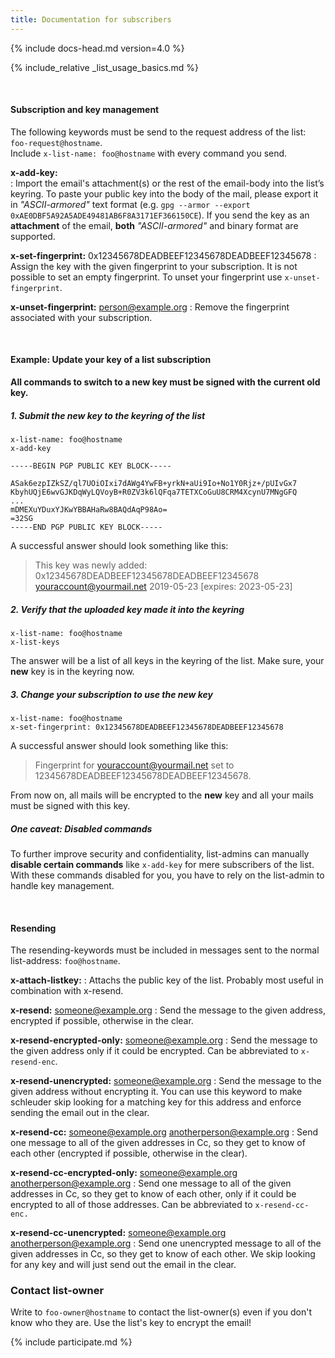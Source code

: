 ```yaml
---
title: Documentation for subscribers
---
```


{% include docs-head.md version=4.0 %}

{% include_relative _list_usage_basics.md %}

&nbsp;  


#### Subscription and key management

The following keywords must be send to the request address of the list: `foo-request@hostname`.  
Include `x-list-name: foo@hostname` with every command you send.

**x-add-key:**  
: Import the email's attachment(s) or the rest of the email-body into the list’s keyring. To paste your public key into the body of the mail, please export it in _"ASCII-armored"_ text format (e.g. `gpg --armor --export 0xAE0DBF5A92A5ADE49481AB6F8A3171EF366150CE`). If you send the key as an **attachment** of the email, **both** _"ASCII-armored"_ and binary format are supported. 


**x-set-fingerprint:** 0x12345678DEADBEEF12345678DEADBEEF12345678
: Assign the key with the given fingerprint to your subscription. It is not possible to set an empty fingerprint. To unset your fingerprint use `x-unset-fingerprint`.

**x-unset-fingerprint:** person@example.org
: Remove the fingerprint associated with your subscription.

&nbsp;  


#### Example: Update your key of a list subscription

**All commands to switch to a new key must be signed with the current old key.**

##### 1. Submit the new key to the keyring of the list

```
x-list-name: foo@hostname
x-add-key

-----BEGIN PGP PUBLIC KEY BLOCK-----

ASak6ezpIZkSZ/ql7UOiOIxi7dAWg4YwFB+yrkN+aUi9Io+No1Y0Rjz+/pUIvGx7
KbyhUQjE6wvGJKDqWyLQVoyB+R0ZV3k6lQFqa7TETXCoGuU8CRM4XcynU7MNgGFQ
...
mDMEXuYDuxYJKwYBBAHaRw8BAQdAqP98Ao=
=32SG
-----END PGP PUBLIC KEY BLOCK-----
```

A successful answer should look something like this:
> This key was newly added:
> 0x12345678DEADBEEF12345678DEADBEEF12345678 youraccount@yourmail.net 2019-05-23 [expires: 2023-05-23] 

##### 2. Verify that the uploaded key made it into the keyring

```
x-list-name: foo@hostname
x-list-keys
```
The answer will be a list of all keys in the keyring of the list.
Make sure, your **new** key is in the keyring now.

##### 3. Change your subscription to use the new key

```
x-list-name: foo@hostname
x-set-fingerprint: 0x12345678DEADBEEF12345678DEADBEEF12345678
```

A successful answer should look something like this:
> Fingerprint for youraccount@yourmail.net set to 12345678DEADBEEF12345678DEADBEEF12345678.

From now on, all mails will be encrypted to the **new** key and all your mails must be signed with this key.

##### One caveat: Disabled commands 

To further improve security and confidentiality, list-admins can manually **disable certain commands**
like `x-add-key` for mere subscribers of the list. With these commands disabled for you,
you have to rely on the list-admin to handle key management. 

&nbsp;  

#### Resending

The resending-keywords must be included in messages sent to the normal list-address: `foo@hostname`.

**x-attach-listkey:**
: Attachs the public key of the list. Probably most useful in combination with x-resend.

**x-resend:** someone@example.org
: Send the message to the given address, encrypted if possible, otherwise in the clear.

**x-resend-encrypted-only:** someone@example.org
: Send the message to the given address only if it could be encrypted. Can be abbreviated to `x-resend-enc`.

**x-resend-unencrypted:** someone@example.org
: Send the message to the given address without encrypting it. You can use this keyword to make schleuder skip looking for a matching key for this address and enforce sending the email out in the clear.

**x-resend-cc:** someone@example.org anotherperson@example.org
: Send one message to all of the given addresses in Cc, so they get to know of each other (encrypted if possible, otherwise in the clear).

**x-resend-cc-encrypted-only:** someone@example.org anotherperson@example.org
: Send one message to all of the given addresses in Cc, so they get to know of each other, only if it could be encrypted to all of those addresses. Can be abbreviated to `x-resend-cc-enc.`

**x-resend-cc-unencrypted:** someone@example.org anotherperson@example.org
: Send one unencrypted message to all of the given addresses in Cc, so they get to know of each other. We skip looking for any key and will just send out the email in the clear.


### Contact list-owner

Write to `foo-owner@hostname` to contact the list-owner(s) even if you don't know who they are. Use the list's key to encrypt the email!


{% include participate.md %}
